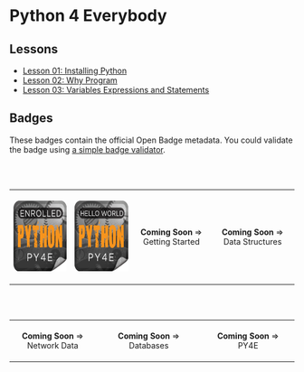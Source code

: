 # Python 4 Everybody

## Lessons

- [Lesson 01: Installing Python](01-InstallingPython/result.md)
- [Lesson 02: Why Program](02-WhyProgram/result.md)
- [Lesson 03: Variables Expressions and Statements](03-VariablesExpressionsStatements/result.md)

## Badges

These badges contain the official Open Badge metadata. You could validate the badge using [a simple badge validator](https://badgecheck.io/).

<br>

<br>

<table>
<tr>
<td align="center">
<img width="225" height="1"><br>
<img height="125" width="125" src="Badges/enrolled.png" alt="py4e enrolment badge"><br>
<img width="225" height="1"><br>
</td>
<td align="center">
<img width="225" height="1"><br>
<img height="125" width="125" src="Badges/hello.png" alt="py4e hello world badge"><br>
<img width="225" height="1"><br>  
</td>
<td align="center">
<img width="225" height="1"><br>
<strong>Coming Soon</strong> => <br> Getting Started <br>
<img width="225" height="1"><br>
</td>
<td align="center">
<img width="225" height="1"><br>
<strong>Coming Soon</strong> => <br> Data Structures <br>
<img width="225" height="1"><br>
</td>
</tr>
</table>

<br>

<br>

<table>
<tr>
<td align="center">
<img width="300" height="1"><br>
<strong>Coming Soon</strong> => <br> Network Data<br>
<img width="300" height="1"><br>
</td>
<td align="center">
<img width="300" height="1"><br>
<strong>Coming Soon</strong> => <br> Databases
<img width="300" height="1"><br>
</td>
<td align="center">
<img width="300" height="1"><br>
<strong>Coming Soon</strong> => <br> PY4E
<img width="300" height="1"><br>
</td>
</tr>
</table>


